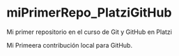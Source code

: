 # miPrimerRepo_PlatziGitHub
Mi primer repositorio en el curso de Git y GitHub en Platzi


Mi Primeera contribución local para GitHub.

